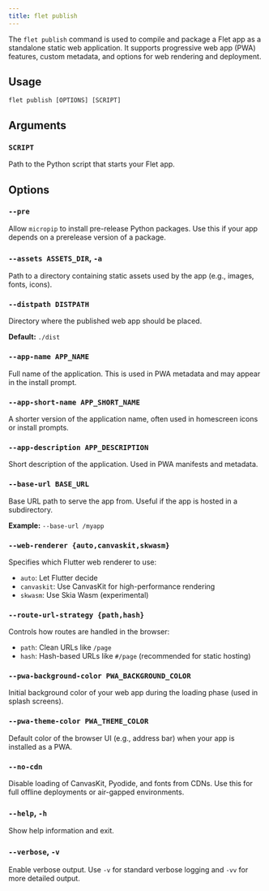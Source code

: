 ```yaml
---
title: flet publish
---
```


The `flet publish` command is used to compile and package a Flet app as a standalone static web application. It supports progressive web app (PWA) features, custom metadata, and options for web rendering and deployment.

## Usage

```
flet publish [OPTIONS] [SCRIPT]
```

## Arguments

### `SCRIPT`

Path to the Python script that starts your Flet app.

## Options

### `--pre`

Allow `micropip` to install pre-release Python packages. Use this if your app depends on a prerelease version of a package.

### `--assets ASSETS_DIR`, `-a`

Path to a directory containing static assets used by the app (e.g., images, fonts, icons).

### `--distpath DISTPATH`

Directory where the published web app should be placed.

**Default:** `./dist`

### `--app-name APP_NAME`

Full name of the application. This is used in PWA metadata and may appear in the install prompt.

### `--app-short-name APP_SHORT_NAME`

A shorter version of the application name, often used in homescreen icons or install prompts.

### `--app-description APP_DESCRIPTION`

Short description of the application. Used in PWA manifests and metadata.

### `--base-url BASE_URL`

Base URL path to serve the app from. Useful if the app is hosted in a subdirectory.

**Example:**
`--base-url /myapp`

### `--web-renderer {auto,canvaskit,skwasm}`

Specifies which Flutter web renderer to use:

- `auto`: Let Flutter decide
- `canvaskit`: Use CanvasKit for high-performance rendering
- `skwasm`: Use Skia Wasm (experimental)

### `--route-url-strategy {path,hash}`

Controls how routes are handled in the browser:

- `path`: Clean URLs like `/page`
- `hash`: Hash-based URLs like `#/page` (recommended for static hosting)

### `--pwa-background-color PWA_BACKGROUND_COLOR`

Initial background color of your web app during the loading phase (used in splash screens).

### `--pwa-theme-color PWA_THEME_COLOR`

Default color of the browser UI (e.g., address bar) when your app is installed as a PWA.

### `--no-cdn`

Disable loading of CanvasKit, Pyodide, and fonts from CDNs. Use this for full offline deployments or air-gapped environments.

### `--help`, `-h`

Show help information and exit.

### `--verbose`, `-v`

Enable verbose output. Use `-v` for standard verbose logging and `-vv` for more detailed output.